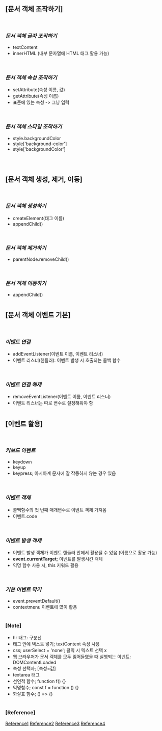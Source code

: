 ## [문서 객체 조작하기]

<br/>

### _문서 객체 글자 조작하기_

- textContent
- innerHTML (내부 문자열에 HTML 태그 활용 가능)

<br/>

### _문서 객체 속성 조작하기_

- setAttribute(속성 이름, 값)
- getAttribute(속성 이름)
- 표준에 있는 속성 -> 그냥 입력

<br/>

### _문서 객체 스타일 조작하기_

- style.backgroundColor
- style['background-color']
- style['backgroundColor']

<br/>

#

## [문서 객체 생성, 제거, 이동]

<br/>

### _문서 객체 생성하기_

- createElement(태그 이름)
- appendChild()

<br/>

### _문서 객체 제거하기_

- parentNode.removeChild()

<br/>

### _문서 객체 이동하기_

- appendChild()

#

## [문서 객체 이벤트 기본]

<br/>

### _이벤트 연결_

- addEventListener(이벤트 이름, 이벤트 리스너)
- 이벤트 리스너(핸들러): 이벤트 발생 시 호출되는 콜백 함수

<br/>

### _이벤트 연결 해제_

- removeEventListener(이벤트 이름, 이벤트 리스너)
- 이벤트 리스너는 따로 변수로 설정해줘야 함

#

## [이벤트 활용]

<br/>

### _키보드 이벤트_

- keydown
- keyup
- keypress; 아시아계 문자에 잘 작동하지 않는 경우 있음

<br/>

### _이벤트 객체_

- 콜백함수의 첫 번째 매개변수로 이벤트 객체 가져옴
- 이벤트.code

<br/>

### _이벤트 발생 객체_

- 이벤트 발생 객체가 이벤트 핸들러 안에서 활용될 수 있음 (이름으로 활용 가능)
- **event.currentTarget**; 이벤트를 발생시킨 객체
- 익명 함수 사용 시, this 키워드 활용

<br/>

### _기본 이벤트 막기_

- event.preventDefault()
- contextmenu 이벤트에 많이 활용

#

### [Note]

- hr 태그: 구분선
- 태그 안에 텍스트 넣기; textContent 속성 사용
- css; userSelect = 'none'; 클릭 시 텍스트 선택 x
- 웹 브라우저가 문서 객체를 모두 읽어들였을 때 실행되는 이벤트: DOMContentLoaded
- 속성 선택자; [속성=값]
- textarea 태그
- 선언적 함수; function f() {}
- 익명함수; const f = function () {}
- 화살표 함수; () => {} <br/>

#

### [Reference]

[Reference1](https://www.youtube.com/watch?v=a43xV0ajVgM&list=PLBXuLgInP-5kxpAKy2DNXoebCse2grHjl&index=42)
[Reference2](https://www.youtube.com/watch?v=k9ZXWAh2Hj0&list=PLBXuLgInP-5kxpAKy2DNXoebCse2grHjl&index=43)
[Reference3](https://www.youtube.com/watch?v=ByKGf9h9Qy0&list=PLBXuLgInP-5kxpAKy2DNXoebCse2grHjl&index=44)
[Reference4](https://www.youtube.com/watch?v=HQIM5PES29Q&list=PLBXuLgInP-5kxpAKy2DNXoebCse2grHjl&index=45)
